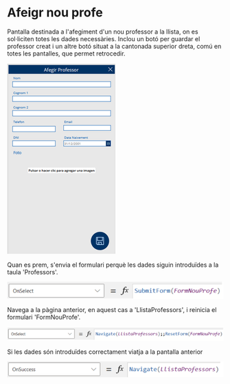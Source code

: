 # Afeigr nou profe

<p>Pantalla destinada a l'afegiment d'un nou professor a la llista, on es sol·liciten totes les dades necessàries. Inclou un botó per guardar el professor creat i un altre botó situat a la cantonada superior dreta, comú en totes les pantalles, que permet retrocedir.</p>

![Afeigr nou profe](../.Images/powerapps/afegir_profe.png)    

<p>Quan es prem, s'envia el formulari perquè les dades siguin introduïdes a la taula 'Professors'.</p>

![Guardar nou profe](../.Images/powerapps/guardar_nou_profe.png)

<p>Navega a la pàgina anterior, en aquest cas a 'LlistaProfessors', i reinicia el formulari 'FormNouProfe'.</p>

![Tirar enderrere](../.Images/powerapps/tirar_ederere_nou_profe.png)

<p>Si les dades són introduïdes correctament viatja a la pantalla anterior</p>

![Dades correctes](../.Images/powerapps/onsucces_nou_profe.png)